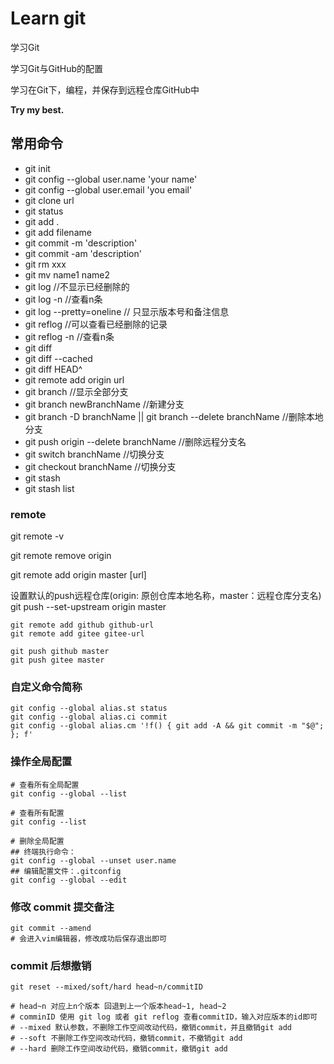 # Learn git

学习Git

学习Git与GitHub的配置

学习在Git下，编程，并保存到远程仓库GitHub中

**Try my best.**

## 常用命令

- git init
- git config --global user.name 'your name'
- git config --global user.email 'you email'
- git clone url
- git status
- git add .
- git add filename
- git commit -m 'description'
- git commit -am 'description'
- git rm xxx
- git mv name1 name2
- git log   //不显示已经删除的
- git log -n  //查看n条
- git log --pretty=oneline // 只显示版本号和备注信息
- git reflog  //可以查看已经删除的记录
- git reflog -n //查看n条
- git diff
- git diff --cached
- git diff HEAD^
- git remote add origin url
- git branch   //显示全部分支
- git branch newBranchName  //新建分支
- git branch -D branchName || git branch --delete branchName  //删除本地分支
- git push origin --delete branchName  //删除远程分支名
- git switch branchName //切换分支
- git checkout branchName //切换分支
- git stash
- git stash list

### remote

git remote -v

git remote remove origin

git remote add origin master [url]

设置默认的push远程仓库(origin: 原创仓库本地名称，master：远程仓库分支名)
git push --set-upstream origin master

```shell
git remote add github github-url
git remote add gitee gitee-url

git push github master
git push gitee master
```

### 自定义命令简称

```shell
git config --global alias.st status
git config --global alias.ci commit
git config --global alias.cm '!f() { git add -A && git commit -m "$@"; }; f'
```

### 操作全局配置

```shell
# 查看所有全局配置
git config --global --list

# 查看所有配置
git config --list

# 删除全局配置
## 终端执行命令：
git config --global --unset user.name
## 编辑配置文件：.gitconfig
git config --global --edit
```

### 修改 commit 提交备注

```shell
git commit --amend
# 会进入vim编辑器，修改成功后保存退出即可
```

### commit 后想撤销

```shell
git reset --mixed/soft/hard head~n/commitID

# head~n 对应上n个版本 回退到上一个版本head~1, head~2
# comminID 使用 git log 或者 git reflog 查看commitID，输入对应版本的id即可
# --mixed 默认参数，不删除工作空间改动代码，撤销commit，并且撤销git add
# --soft 不删除工作空间改动代码，撤销commit，不撤销git add
# --hard 删除工作空间改动代码，撤销commit，撤销git add
```
